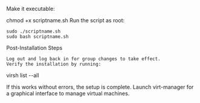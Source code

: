 Make it executable:

chmod +x scriptname.sh
Run the script as root:

    sudo ./scriptname.sh
    sudo bash scriptname.sh

Post-Installation Steps

    Log out and log back in for group changes to take effect.
    Verify the installation by running:

virsh list --all

If this works without errors, the setup is complete.
Launch virt-manager for a graphical interface to manage virtual machines.
